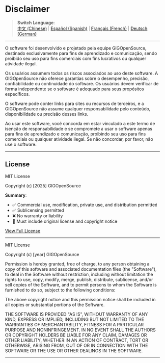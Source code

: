 # Disclaimer

> **Switch Language**:  
> [中文 (Chinese)](README-zh.md) |
> [Español (Spanish)](README-es.md) |
> [Français (French)](README-fr.md) |
> [Deutsch (German)](README-de.md) 

---

O software foi desenvolvido e projetado pela equipe GIGOpenSource, destinado exclusivamente para fins de aprendizado e comunicação, sendo proibido seu uso para fins comerciais com fins lucrativos ou qualquer atividade ilegal.

Os usuários assumem todos os riscos associados ao uso deste software. A GIGOpenSource não oferece garantias sobre o desempenho, precisão, confiabilidade ou continuidade do software. Os usuários devem verificar de forma independente se o software é adequado para seus propósitos específicos.

O software pode conter links para sites ou recursos de terceiros, e a GIGOpenSource não assume qualquer responsabilidade pelo conteúdo, disponibilidade ou precisão desses links.

Ao usar este software, você concorda em estar vinculado a este termo de isenção de responsabilidade e se compromete a usar o software apenas para fins de aprendizado e comunicação, proibindo seu uso para fins comerciais ou qualquer atividade ilegal. Se não concordar, por favor, não use o software.

---


## License

MIT License

Copyright (c) [2025] GIGOpenSource

**Summary**:
- ✅ Commercial use, modification, private use, and distribution permitted
- ✅ Sublicensing permitted
- ❌ No warranty or liability
- 📝 Must include original license and copyright notice

[View Full License](../LICENSES/LICENSE)

---

MIT License

Copyright (c) [year] GIGOpenSource

Permission is hereby granted, free of charge, to any person obtaining a copy
of this software and associated documentation files (the "Software"), to deal
in the Software without restriction, including without limitation the rights
to use, copy, modify, merge, publish, distribute, sublicense, and/or sell
copies of the Software, and to permit persons to whom the Software is
furnished to do so, subject to the following conditions:

The above copyright notice and this permission notice shall be included in all
copies or substantial portions of the Software.

THE SOFTWARE IS PROVIDED "AS IS", WITHOUT WARRANTY OF ANY KIND, EXPRESS OR
IMPLIED, INCLUDING BUT NOT LIMITED TO THE WARRANTIES OF MERCHANTABILITY,
FITNESS FOR A PARTICULAR PURPOSE AND NONINFRINGEMENT. IN NO EVENT SHALL THE
AUTHORS OR COPYRIGHT HOLDERS BE LIABLE FOR ANY CLAIM, DAMAGES OR OTHER
LIABILITY, WHETHER IN AN ACTION OF CONTRACT, TORT OR OTHERWISE, ARISING FROM,
OUT OF OR IN CONNECTION WITH THE SOFTWARE OR THE USE OR OTHER DEALINGS IN THE
SOFTWARE.

---